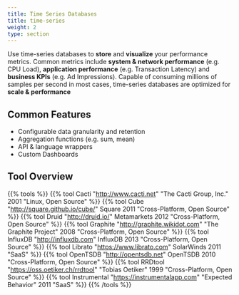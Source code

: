 ```yaml
---
title: Time Series Databases
title: time-series
weight: 2
type: section
---
```

Use time-series databases to **store** and **visualize** your performance metrics. Common metrics include **system & network performance** (e.g. CPU Load), **application performance** (e.g. Transaction Latency) and **business KPIs** (e.g. Ad Impressions). Capable of consuming millions of samples per second in most cases, time-series databases are optimized for **scale & performance**

## Common Features
* Configurable data granularity and retention
* Aggregation functions (e.g. sum, mean)
* API & language wrappers
* Custom Dashboards

## Tool Overview
{{% tools %}}
  {{% tool Cacti "http://www.cacti.net" "The Cacti Group, Inc." 2001 "Linux, Open Source" %}}
  {{% tool Cube "http://square.github.io/cube/" Square 2011 "Cross-Platform, Open Source" %}}
  {{% tool Druid "http://druid.io/" Metamarkets 2012 "Cross-Platform, Open Source" %}}
  {{% tool Graphite "http://graphite.wikidot.com" "The Graphite Project" 2008 "Cross-Platform, Open Source" %}}
  {{% tool InfluxDB "http://influxdb.com" InfluxDB 2013 "Cross-Platform, Open Source" %}}
  {{% tool Librato "https://www.librato.com" SolarWinds 2011 "SaaS" %}}
  {{% tool OpenTSDB "http://opentsdb.net" OpenTSDB 2010 "Cross-Platform, Open Source" %}}
  {{% tool RRDtool "https://oss.oetiker.ch/rrdtool" "Tobias Oetiker" 1999 "Cross-Platform, Open Source" %}}
  {{% tool Instrumental "https://instrumentalapp.com" "Expected Behavior" 2011 "SaaS" %}}
{{% /tools %}}
